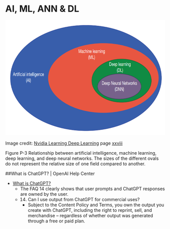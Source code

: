 # AI, ML, ANN & DL

<p align="center">
<img width="734" height="364" src="/Images/AI.png">  
</p>

Image credit: [Nvidia Learning Deep Learning](https://ldlbook.com/) page [xxviii](https://ldlbook.com/downloads/)


Figure P-3 Relationship between artificial intelligence, machine learning, deep
learning, and deep neural networks. The sizes of the different ovals do not
represent the relative size of one field compared to another.


##What is ChatGPT? | OpenAI Help Center
+ [What is ChatGPT?](https://help.openai.com/en/articles/6783457-what-is-chatgpt)
  + The FAQ 14 clearly shows that user prompts and ChatGPT responses are owned by the user.
  + 14. Can I use output from ChatGPT for commercial uses?
    + Subject to the Content Policy and Terms, you own the output you create with ChatGPT, including the right to reprint, sell, and merchandise – regardless of whether output was generated through a free or paid plan.
